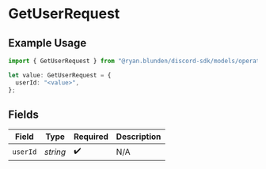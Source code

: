 # GetUserRequest

## Example Usage

```typescript
import { GetUserRequest } from "@ryan.blunden/discord-sdk/models/operations";

let value: GetUserRequest = {
  userId: "<value>",
};
```

## Fields

| Field              | Type               | Required           | Description        |
| ------------------ | ------------------ | ------------------ | ------------------ |
| `userId`           | *string*           | :heavy_check_mark: | N/A                |